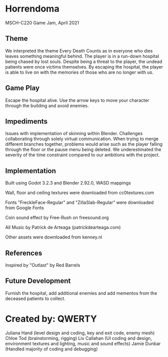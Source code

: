 # Horrendoma
MSCH-C220 Game Jam, April 2021

## Theme
We interpreted the theme Every Death Counts as in everyone who dies leaves something meaningful behind. The player is in a run-down hospital being chased by lost souls. Despite being a threat to the player, the undead patients were once victims themselves. By escaping the hospital, the player is able to live on with the memories of those who are no longer with us.

## Game Play
Escape the hospital alive.
Use the arrow keys to move your character through the building and avoid enemies.

## Impediments
Issues with implementation of skinning within Blender. Challenges collaborating through solely virtual communication. When trying to merge different branches together, problems would arise such as the player falling through the floor or the pause menu being deleted. We underestimated the severity of the time constraint compared to our ambitions with the project.

## Implementation
Built using Godot 3.2.3 and Blender 2.92.0, WASD mappings

Wall, floor and ceiling textures were downloaded from cc0textures.com

Fonts "FreckleFace-Regular" and "ZillaSlab-Regular" were downloaded from Google Fonts

Coin sound effect by Free-Rush on freesound.org

All Music by Patrick de Arteaga (patrickdearteaga.com)

Other assets were downloaded from kenney.nl

## References
Inspired by "Outlast" by Red Barrels

## Future Development
Furnish the hospital, add additional enemies and add mementos from the deceased patients to collect.

# Created by: QWERTY
Juliana Hand (level design and coding, key and exit code, enemy mesh)
Chloe Tod (brainstorming, rigging)
Liv Callahan (UI coding and design, environment textures and lighting, music and sound effects)
Jamie Dunbar (Handled majority of coding and debugging)
